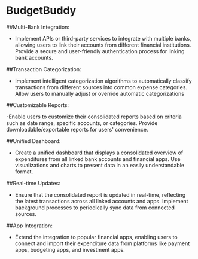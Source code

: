 # BudgetBuddy
##Multi-Bank Integration:

- Implement APIs or third-party services to integrate with multiple banks, allowing users to link their accounts from different financial institutions.
Provide a secure and user-friendly authentication process for linking bank accounts.

##Transaction Categorization:

- Implement intelligent categorization algorithms to automatically classify transactions from different sources into common expense categories.
Allow users to manually adjust or override automatic categorizations

##Customizable Reports:

-Enable users to customize their consolidated reports based on criteria such as date range, specific accounts, or categories.
Provide downloadable/exportable reports for users' convenience.

##Unified Dashboard:

- Create a unified dashboard that displays a consolidated overview of expenditures from all linked bank accounts and financial apps.
Use visualizations and charts to present data in an easily understandable format.

##Real-time Updates:

- Ensure that the consolidated report is updated in real-time, reflecting the latest transactions across all linked accounts and apps.
Implement background processes to periodically sync data from connected sources.

##App Integration:

- Extend the integration to popular financial apps, enabling users to connect and import their expenditure data from platforms like payment apps, budgeting apps, and investment apps.
